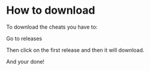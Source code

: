 # How to download

To download the cheats you have to:

Go to releases

Then click on the first release and then it will download.

And your done!

